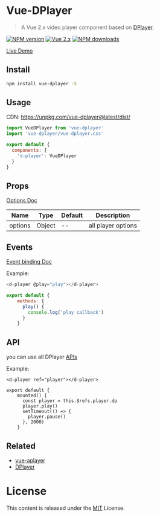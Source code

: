# Vue-DPlayer

> A Vue 2.x video player component based on [DPlayer](https://github.com/DIYgod/DPlayer).

[![NPM version](https://img.shields.io/npm/v/vue-dplayer.svg?style=flat)](https://npmjs.com/package/vue-dplayer) 
[![Vue 2.x](https://img.shields.io/badge/Vue-2.x-brightgreen.svg)](https://vuejs.org/v2/guide/)
[![NPM downloads](https://img.shields.io/npm/dm/vue-dplayer.svg?style=flat)](https://npmjs.com/package/vue-dplayer) 

[Live Demo](https://dplayer.netlify.com/)

## Install

```bash
npm install vue-dplayer -S
```
 
## Usage

CDN: https://unpkg.com/vue-dplayer@latest/dist/

```js
import VueDPlayer from 'vue-dplayer'
import 'vue-dplayer/vue-dplayer.css'

export default {
  components: {
    'd-player': VueDPlayer
  }
}
```

## Props
[Options Doc](http://dplayer.js.org/docs/#/?id=options)

| Name | Type | Default | Description |
| ---- | ---- | ------- | ----------- |
| options | Object | -- | all player options |

## Events
[Event binding Doc](http://dplayer.js.org/docs/#/?id=event-binding)

Example:

```js
<d-player @play="play"></d-player>

export default {
    methods: {
      play() {
        console.log('play callback')
      }
    }
```

## API

you can use all DPlayer [APIs](http://dplayer.js.org/docs/#/?id=api)

Example:

```jsjs
<d-player ref="player"></d-player>

export default {
    mounted() {
      const player = this.$refs.player.dp
      player.play()
      setTimeout(() => {
        player.pause()
      }, 2000)
    }
```
## Related

- [vue-aplayer](https://github.com/SevenOutman/vue-aplayer)
- [DPlayer](https://github.com/DIYgod/DPlayer)

# License

This content is released under the [MIT](http://opensource.org/licenses/MIT) License.
